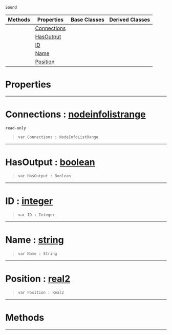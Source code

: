  `Sound`

|Methods|Properties|Base Classes|Derived Classes|
|---|---|---|---|
| |[ Connections](https://github.com/PlasmaEngine/PlasmaDocs/tree/master/docs/C%2B%2B/code_reference/class_reference/nodeprintinfo.markdown#connections-plasma-engine)| | |
| |[ HasOutput](https://github.com/PlasmaEngine/PlasmaDocs/tree/master/docs/C%2B%2B/code_reference/class_reference/nodeprintinfo.markdown#hasoutput-plasma-engine-do)| | |
| |[ ID](https://github.com/PlasmaEngine/PlasmaDocs/tree/master/docs/C%2B%2B/code_reference/class_reference/nodeprintinfo.markdown#id-plasma-engine-documenta)| | |
| |[ Name](https://github.com/PlasmaEngine/PlasmaDocs/tree/master/docs/C%2B%2B/code_reference/class_reference/nodeprintinfo.markdown#name-plasma-engine-documen)| | |
| |[ Position](https://github.com/PlasmaEngine/PlasmaDocs/tree/master/docs/C%2B%2B/code_reference/class_reference/nodeprintinfo.markdown#position-plasma-engine-doc)| | |


 #  Properties


---  
 #  Connections : [nodeinfolistrange](https://github.com/PlasmaEngine/PlasmaDocs/tree/master/docs/C%2B%2B/code_reference/class_reference/nodeinfolistrange.markdown)

 `read-only`

> 
> ``` lang=cpp, name=Lightning
> var Connections : NodeInfoListRange


---  
 #  HasOutput : [boolean](https://github.com/PlasmaEngine/PlasmaDocs/tree/master/docs/C%2B%2B/code_reference/lightning_base_types/boolean.markdown)

> 
> ``` lang=cpp, name=Lightning
> var HasOutput : Boolean


---  
 #  ID : [integer](https://github.com/PlasmaEngine/PlasmaDocs/tree/master/docs/C%2B%2B/code_reference/lightning_base_types/integer.markdown)

> 
> ``` lang=cpp, name=Lightning
> var ID : Integer


---  
 #  Name : [string](https://github.com/PlasmaEngine/PlasmaDocs/tree/master/docs/C%2B%2B/code_reference/lightning_base_types/string.markdown)

> 
> ``` lang=cpp, name=Lightning
> var Name : String


---  
 #  Position : [real2](https://github.com/PlasmaEngine/PlasmaDocs/tree/master/docs/C%2B%2B/code_reference/lightning_base_types/real2.markdown)

> 
> ``` lang=cpp, name=Lightning
> var Position : Real2


---  
 #  Methods


---  
 

 